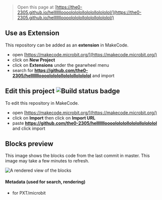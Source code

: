 
> Open this page at [https://the0-2305.github.io/hellllllloooolololollololollolololol/](https://the0-2305.github.io/hellllllloooolololollololollolololol/)

## Use as Extension

This repository can be added as an **extension** in MakeCode.

* open [https://makecode.microbit.org/](https://makecode.microbit.org/)
* click on **New Project**
* click on **Extensions** under the gearwheel menu
* search for **https://github.com/the0-2305/hellllllloooolololollololollolololol** and import

## Edit this project ![Build status badge](https://github.com/the0-2305/hellllllloooolololollololollolololol/workflows/MakeCode/badge.svg)

To edit this repository in MakeCode.

* open [https://makecode.microbit.org/](https://makecode.microbit.org/)
* click on **Import** then click on **Import URL**
* paste **https://github.com/the0-2305/hellllllloooolololollololollolololol** and click import

## Blocks preview

This image shows the blocks code from the last commit in master.
This image may take a few minutes to refresh.

![A rendered view of the blocks](https://github.com/the0-2305/hellllllloooolololollololollolololol/raw/master/.github/makecode/blocks.png)

#### Metadata (used for search, rendering)

* for PXT/microbit
<script src="https://makecode.com/gh-pages-embed.js"></script><script>makeCodeRender("{{ site.makecode.home_url }}", "{{ site.github.owner_name }}/{{ site.github.repository_name }}");</script>
